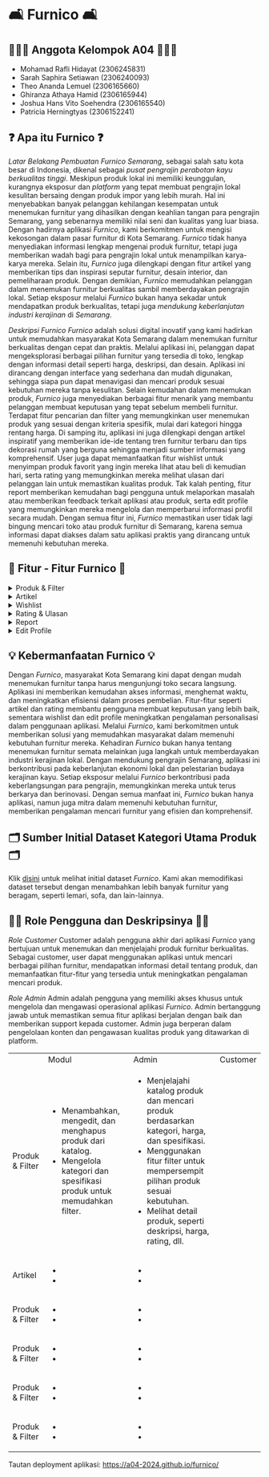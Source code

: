 # 🛋️ Furnico 🛋️

## 🙋🏻‍♂️ Anggota Kelompok A04 🙋🏻‍♀️
- Mohamad Rafli Hidayat (2306245831) 
- Sarah Saphira Setiawan (2306240093)
- Theo Ananda Lemuel (2306165660)
- Ghiranza Athaya Hamid (2306165944)
- Joshua Hans Vito Soehendra (2306165540)
- Patricia Herningtyas (2306152241)

## ❓ Apa itu Furnico ❓
*Latar Belakang Pembuatan Furnico*
*Semarang*, sebagai salah satu kota besar di Indonesia, dikenal sebagai *pusat pengrajin perabotan kayu berkualitas tinggi*. Meskipun produk lokal ini memiliki keunggulan, kurangnya eksposur dan _platform_ yang tepat membuat pengrajin lokal kesulitan bersaing dengan produk impor yang lebih murah. Hal ini menyebabkan banyak pelanggan kehilangan kesempatan untuk menemukan furnitur yang dihasilkan dengan keahlian tangan para pengrajin Semarang, yang sebenarnya memiliki nilai seni dan kualitas yang luar biasa.
Dengan hadirnya aplikasi *Furnico*, kami berkomitmen untuk mengisi kekosongan dalam pasar furnitur di Kota Semarang. *Furnico* tidak hanya menyediakan informasi lengkap mengenai produk furnitur, tetapi juga memberikan wadah bagi para pengrajin lokal untuk menampilkan karya-karya mereka. Selain itu, *Furnico* juga dilengkapi dengan fitur artikel yang memberikan tips dan inspirasi seputar furnitur, desain interior, dan pemeliharaan produk. Dengan demikian, *Furnico* memudahkan pelanggan dalam menemukan furnitur berkualitas sambil memberdayakan pengrajin lokal. Setiap eksposur melalui *Furnico* bukan hanya sekadar untuk mendapatkan produk berkualitas, tetapi juga *mendukung keberlanjutan industri kerajinan* di *Semarang*.

*Deskripsi Furnico*
*Furnico* adalah solusi digital inovatif yang kami hadirkan untuk memudahkan masyarakat Kota Semarang dalam menemukan furnitur berkualitas dengan cepat dan praktis. Melalui aplikasi ini, pelanggan dapat mengeksplorasi berbagai pilihan furnitur yang tersedia di toko, lengkap dengan informasi detail seperti harga, deskripsi, dan desain. Aplikasi ini dirancang dengan interface yang sederhana dan mudah digunakan, sehingga siapa pun dapat menavigasi dan mencari produk sesuai kebutuhan mereka tanpa kesulitan.
Selain kemudahan dalam menemukan produk, *Furnico* juga menyediakan berbagai fitur menarik yang membantu pelanggan membuat keputusan yang tepat sebelum membeli furnitur. Terdapat fitur pencarian dan filter yang memungkinkan user menemukan produk yang sesuai dengan kriteria spesifik, mulai dari kategori hingga rentang harga. Di samping itu, aplikasi ini juga dilengkapi dengan artikel inspiratif yang memberikan ide-ide tentang tren furnitur terbaru dan tips dekorasi rumah yang berguna sehingga menjadi sumber informasi yang komprehensif. User juga dapat memanfaatkan fitur wishlist untuk menyimpan produk favorit yang ingin mereka lihat atau beli di kemudian hari, serta rating yang memungkinkan mereka melihat ulasan dari pelanggan lain untuk memastikan kualitas produk. Tak kalah penting, fitur report memberikan kemudahan bagi pengguna untuk melaporkan masalah atau memberikan feedback terkait aplikasi atau produk, serta edit profile yang memungkinkan mereka mengelola dan memperbarui informasi profil secara mudah. Dengan semua fitur ini, *Furnico* memastikan user tidak lagi bingung mencari toko atau produk furnitur di Semarang, karena semua informasi dapat diakses dalam satu aplikasi praktis yang dirancang untuk memenuhi kebutuhan mereka.

## 🚀 Fitur - Fitur Furnico 🚀
<details>
<summary>Produk & Filter</summary>
Menyajikan katalog produk furnitur lengkap, memungkinkan pengguna dengan mudah menelusuri berbagai pilihan produk. Dilengkapi fitur filter yang canggih, pengguna dapat memfilter produk berdasarkan kategori, rentang harga, dan spesifikasi lainnya untuk menemukan produk yang sesuai dengan kebutuhan dan preferensi mereka.
</details>

<details>
<summary>
Artikel
</summary>
Menyediakan beragam artikel informatif yang mencakup tips memilih furnitur yang tepat, panduan merawat perabot, tren terbaru dalam desain interior, hingga inspirasi dekorasi rumah. Artikel ini dirancang untuk membantu pengguna membuat keputusan yang lebih cerdas dan kreatif dalam menata ruang mereka.
</details>

<details>
<summary>
Wishlist
</summary>
Pengguna dapat menyimpan produk-produk yang mereka sukai ke dalam daftar wishlist. Fitur ini memungkinkan mereka untuk dengan mudah mengakses kembali produk yang diinginkan pada kunjungan berikutnya atau saat siap untuk melakukan pembelian.
</details>

<details>
<summary>
Rating & Ulasan
</summary>
Menyediakan fitur penilaian dan ulasan yang memungkinkan pengguna melihat dan menulis ulasan dari pelanggan lain. Fitur ini membantu pengguna mendapatkan informasi tambahan mengenai kualitas produk berdasarkan pengalaman pengguna lain sebelum memutuskan pembelian.
</details>

<details>
<summary>
Report
</summary>
Memfasilitasi pengguna untuk melaporkan masalah atau memberikan feedback terkait produk.
</details>

<details>
<summary>
Edit Profile
</summary>
Pengguna dapat dengan mudah mengelola dan memperbarui informasi akun mereka melalui fitur Edit Profile. Pengguna bisa memperbarui nama, nomor telepon, serta referensi lain yang mempermudah pengalaman berbelanja mereka di masa mendatang.
</details>

## 💡 Kebermanfaatan Furnico 💡
Dengan *Furnico*, masyarakat Kota Semarang kini dapat dengan mudah menemukan furnitur tanpa harus mengunjungi toko secara langsung. Aplikasi ini memberikan kemudahan akses informasi, menghemat waktu, dan meningkatkan efisiensi dalam proses pembelian. Fitur-fitur seperti artikel dan rating membantu pengguna membuat keputusan yang lebih baik, sementara wishlist dan edit profile meningkatkan pengalaman personalisasi dalam penggunaan aplikasi. Melalui *Furnico*, kami berkomitmen untuk memberikan solusi yang memudahkan masyarakat dalam memenuhi kebutuhan furnitur mereka.
Kehadiran *Furnico* bukan hanya tentang menemukan furnitur semata melainkan juga langkah untuk memberdayakan industri kerajinan lokal. Dengan mendukung pengrajin Semarang, aplikasi ini berkontribusi pada keberlanjutan ekonomi lokal dan pelestarian budaya kerajinan kayu. Setiap eksposur melalui *Furnico* berkontribusi pada keberlangsungan para pengrajin, memungkinkan mereka untuk terus berkarya dan berinovasi. Dengan semua manfaat ini, *Furnico* bukan hanya aplikasi, namun juga mitra dalam memenuhi kebutuhan furnitur, memberikan pengalaman mencari furnitur yang efisien dan komprehensif.

## 🗂️ Sumber Initial Dataset Kategori Utama Produk 🗂️
Klik [disini](https://www.kaggle.com/datasets/mnuhrija/ikea-indonesia-chair-product) untuk melihat initial dataset *Furnico*.
Kami akan memodifikasi dataset tersebut dengan menambahkan lebih banyak furnitur yang beragam, seperti lemari, sofa, dan lain-lainnya.

## 🕵🏻 Role Pengguna dan Deskripsinya 🕵🏻
*Role Customer*
Customer adalah pengguna akhir dari aplikasi *Furnico* yang bertujuan untuk menemukan dan menjelajahi produk furnitur berkualitas. Sebagai customer, user dapat menggunakan aplikasi untuk mencari berbagai pilihan furnitur, mendapatkan informasi detail tentang produk, dan memanfaatkan fitur-fitur yang tersedia untuk meningkatkan pengalaman mencari produk.

*Role Admin*
Admin adalah pengguna yang memiliki akses khusus untuk mengelola dan mengawasi operasional aplikasi *Furnico*. Admin bertanggung jawab untuk memastikan semua fitur aplikasi berjalan dengan baik dan memberikan support kepada customer. Admin juga berperan dalam pengelolaan konten dan pengawasan kualitas produk yang ditawarkan di platform.

<table>
    <th>
        <td>Modul</td>
        <td>Admin</td>
        <td>Customer</td>
    </th>
    <tr>
        <td>Produk & Filter</td>
        <td>
            <ul>
                <li>Menambahkan, mengedit, dan menghapus produk dari katalog.</li>
                <li>Mengelola kategori dan spesifikasi produk untuk memudahkan filter.</li>
            </ul>
        </td>
        <td>
            <ul>
                <li>Menjelajahi katalog produk dan mencari produk berdasarkan kategori, harga, dan spesifikasi.</li>
                <li>Menggunakan fitur filter untuk mempersempit pilihan produk sesuai kebutuhan.</li>
                <li>Melihat detail produk, seperti deskripsi, harga, rating, dll.</li>
            </ul>
        </td>
    </tr>
    <tr>
        <td>Artikel</td>
        <td>
            <ul>
                <li></li>
                <li></li>
            </ul>
        </td>
        <td>
            <ul>
                <li></li>
                <li></li>
            </ul>
        </td>
    </tr>
    <tr>
        <td>Produk & Filter</td>
        <td>
            <ul>
                <li></li>
                <li></li>
            </ul>
        </td>
        <td>
            <ul>
                <li></li>
                <li></li>
            </ul>
        </td>
    </tr>
    <tr>
        <td>Produk & Filter</td>
        <td>
            <ul>
                <li></li>
                <li></li>
            </ul>
        </td>
        <td>
            <ul>
                <li></li>
                <li></li>
            </ul>
        </td>
    </tr>
    <tr>
        <td>Produk & Filter</td>
        <td>
            <ul>
                <li></li>
                <li></li>
            </ul>
        </td>
        <td>
            <ul>
                <li></li>
                <li></li>
            </ul>
        </td>
    </tr>
    <tr>
        <td>Produk & Filter</td>
        <td>
            <ul>
                <li></li>
                <li></li>
            </ul>
        </td>
        <td>
            <ul>
                <li></li>
                <li></li>
            </ul>
        </td>
    </tr>
</table>


Tautan deployment aplikasi: https://a04-2024.github.io/furnico/ 